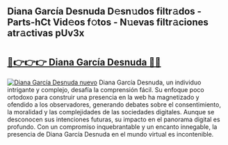 ## Diana García Desnuda D𝚎sn𝚞dos filtr𝚊dos - Parts-hCt Vid𝚎os f𝚘tos - N𝚞evas filtr𝚊ciones atr𝚊ctivas pUv3x

# <h2><a href="http://mb9g7z3.tromn.icu/?c=Diana+Garc%c3%ada+Desnuda">🔗👉👉👉 Diana García Desnuda 🔗🔗</a></h2>

[![Diana García Desnuda nuevo](https://i.imgur.com/pEAQMta.gif)](http://mb9g7z3.tromn.icu/?c=Diana+Garc%c3%ada+Desnuda)
Diana García Desnuda, un individuo intrigante y complejo, desafía la comprensión fácil. Su enfoque poco ortodoxo para construir una presencia en la web ha magnetizado y ofendido a los observadores, generando debates sobre el consentimiento, la moralidad y las complejidades de las sociedades digitales. Aunque se desconocen sus intenciones futuras, su impacto en el panorama digital es profundo. Con un compromiso inquebrantable y un encanto innegable, la presencia de Diana García Desnuda en el mundo virtual es incontenible.
